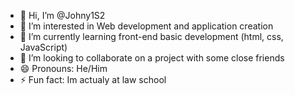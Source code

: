 - 👋 Hi, I’m @Johny1S2
- 👀 I’m interested in Web development and application creation
- 🌱 I’m currently learning front-end basic development (html, css, JavaScript)
- 💞️ I’m looking to collaborate on a project with some close friends
- 😄 Pronouns: He/Him
- ⚡ Fun fact: Im actualy at law school

<!---
Johny1S2/Johny1S2 is a ✨ special ✨ repository because its `README.md` (this file) appears on your GitHub profile.
You can click the Preview link to take a look at your changes.
--->
